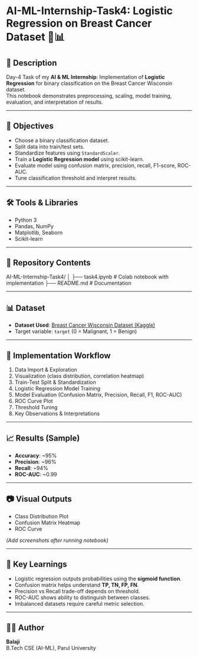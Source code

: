 # AI-ML-Internship-Task4: Logistic Regression on Breast Cancer Dataset 🧬📊

## 📖 Description
Day-4 Task of my **AI & ML Internship**: Implementation of **Logistic Regression** for binary classification on the Breast Cancer Wisconsin dataset.  
This notebook demonstrates preprocessing, scaling, model training, evaluation, and interpretation of results.

---

## 🚀 Objectives
- Choose a binary classification dataset.  
- Split data into train/test sets.  
- Standardize features using `StandardScaler`.  
- Train a **Logistic Regression model** using scikit-learn.  
- Evaluate model using confusion matrix, precision, recall, F1-score, ROC-AUC.  
- Tune classification threshold and interpret results.  

---

## 🛠 Tools & Libraries
- Python 3  
- Pandas, NumPy  
- Matplotlib, Seaborn  
- Scikit-learn  

---

## 📂 Repository Contents
AI-ML-Internship-Task4/
│
├── task4.ipynb # Colab notebook with implementation
├── README.md # Documentation

---

## 📊 Dataset
- **Dataset Used**: [Breast Cancer Wisconsin Dataset (Kaggle)](https://www.kaggle.com/datasets/uciml/breast-cancer-wisconsin-data)  
- Target variable: `target` (0 = Malignant, 1 = Benign)  

---

## 🔎 Implementation Workflow
1. Data Import & Exploration  
2. Visualization (class distribution, correlation heatmap)  
3. Train-Test Split & Standardization  
4. Logistic Regression Model Training  
5. Model Evaluation (Confusion Matrix, Precision, Recall, F1, ROC-AUC)  
6. ROC Curve Plot  
7. Threshold Tuning  
8. Key Observations & Interpretations  

---

## 📈 Results (Sample)
- **Accuracy**: ~95%  
- **Precision**: ~96%  
- **Recall**: ~94%  
- **ROC-AUC**: ~0.99  

---

## 📷 Visual Outputs
- Class Distribution Plot  
- Confusion Matrix Heatmap  
- ROC Curve  

*(Add screenshots after running notebook)*  

---

## 🧾 Key Learnings
- Logistic regression outputs probabilities using the **sigmoid function**.  
- Confusion matrix helps understand **TP, TN, FP, FN**.  
- Precision vs Recall trade-off depends on threshold.  
- ROC-AUC shows ability to distinguish between classes.  
- Imbalanced datasets require careful metric selection.  

---

## 👨‍💻 Author
**Balaji**  
B.Tech CSE (AI-ML), Parul University  
